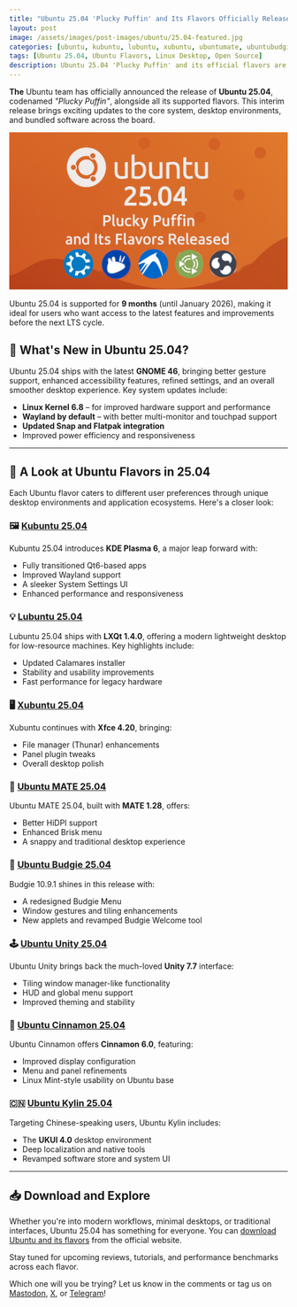 ```yaml
---
title: "Ubuntu 25.04 'Plucky Puffin' and Its Flavors Officially Released"
layout: post
image: /assets/images/post-images/ubuntu/25.04-featured.jpg
categories: [ubuntu, kubuntu, lubuntu, xubuntu, ubuntumate, ubuntubudgie, ubuntuunity, ubuntucinnamon]
tags: [Ubuntu 25.04, Ubuntu Flavors, Linux Desktop, Open Source]
description: Ubuntu 25.04 'Plucky Puffin' and its official flavors are now available with fresh features, performance improvements, and desktop environment updates.
---
```


**The** Ubuntu team has officially announced the release of **Ubuntu 25.04**, codenamed *"Plucky Puffin"*, alongside all its supported flavors. This interim release brings exciting updates to the core system, desktop environments, and bundled software across the board.

![Ubuntu 25.04 featured image](/assets/images/post-images/ubuntu/25.04-featured.jpg)

Ubuntu 25.04 is supported for **9 months** (until January 2026), making it ideal for users who want access to the latest features and improvements before the next LTS cycle.

## 🐧 What's New in Ubuntu 25.04?

Ubuntu 25.04 ships with the latest **GNOME 46**, bringing better gesture support, enhanced accessibility features, refined settings, and an overall smoother desktop experience. Key system updates include:

- **Linux Kernel 6.8** – for improved hardware support and performance
- **Wayland by default** – with better multi-monitor and touchpad support
- **Updated Snap and Flatpak integration**
- Improved power efficiency and responsiveness

---

## 🎨 A Look at Ubuntu Flavors in 25.04

Each Ubuntu flavor caters to different user preferences through unique desktop environments and application ecosystems. Here's a closer look:

### 🖼️ [Kubuntu 25.04](https://kubuntu.org/news/kubuntu-25-04-plucky-puffin-released/)
Kubuntu 25.04 introduces **KDE Plasma 6**, a major leap forward with:

- Fully transitioned Qt6-based apps
- Improved Wayland support
- A sleeker System Settings UI
- Enhanced performance and responsiveness

### 💡 [Lubuntu 25.04](https://lubuntu.me/plucky-released/)
Lubuntu 25.04 ships with **LXQt 1.4.0**, offering a modern lightweight desktop for low-resource machines. Key highlights include:

- Updated Calamares installer
- Stability and usability improvements
- Fast performance for legacy hardware

### 🖥️ [Xubuntu 25.04](https://xubuntu.org/news/xubuntu-25-04-released/)
Xubuntu continues with **Xfce 4.20**, bringing:

- File manager (Thunar) enhancements
- Panel plugin tweaks
- Overall desktop polish

### 🌿 [Ubuntu MATE 25.04](https://ubuntu-mate.org/blog/ubuntu-mate-plucky-puffin-release-notes/)
Ubuntu MATE 25.04, built with **MATE 1.28**, offers:

- Better HiDPI support
- Enhanced Brisk menu
- A snappy and traditional desktop experience

### 🧁 [Ubuntu Budgie 25.04](https://ubuntubudgie.org/2025/04/ubuntu-budgie-25-04-release-notes/)
Budgie 10.9.1 shines in this release with:

- A redesigned Budgie Menu
- Window gestures and tiling enhancements
- New applets and revamped Budgie Welcome tool

### 🕹️ [Ubuntu Unity 25.04](https://ubuntuunity.org/posts/ubuntu-unity-2504-released)
Ubuntu Unity brings back the much-loved **Unity 7.7** interface:

- Tiling window manager-like functionality
- HUD and global menu support
- Improved theming and stability

### 🍃 [Ubuntu Cinnamon 25.04](https://ubuntucinnamon.org/?p=1386)
Ubuntu Cinnamon offers **Cinnamon 6.0**, featuring:

- Improved display configuration
- Menu and panel refinements
- Linux Mint-style usability on Ubuntu base

### 🇨🇳 [Ubuntu Kylin 25.04](https://ubuntukylin.com/news/ubuntukylin2504-en.html)
Targeting Chinese-speaking users, Ubuntu Kylin includes:

- The **UKUI 4.0** desktop environment
- Deep localization and native tools
- Revamped software store and system UI

---

## 📥 Download and Explore

Whether you're into modern workflows, minimal desktops, or traditional interfaces, Ubuntu 25.04 has something for everyone. You can [download Ubuntu and its flavors](https://ubuntu.com/download/flavours) from the official website.

Stay tuned for upcoming reviews, tutorials, and performance benchmarks across each flavor.

Which one will you be trying? Let us know in the comments or tag us on [Mastodon](https://fosstodon.org/@opensourcefeed), [X](https://twitter.com/openfeedorg), or [Telegram](https://t.me/opensourcefeed)!
